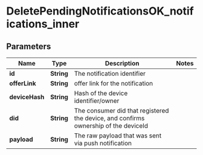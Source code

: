 # DeletePendingNotificationsOK_notifications_inner
## Parameters

| Name | Type | Description | Notes |
|------------ | ------------- | ------------- | -------------|
| **id** | **String** | The notification identifier |   |
| **offerLink** | **String** | offer link for the notification |   |
| **deviceHash** | **String** | Hash of the device identifier/owner |   |
| **did** | **String** | The consumer did that registered the device, and confirms ownership of the deviceId |   |
| **payload** | **String** | The raw payload that was sent via push notification |   |

